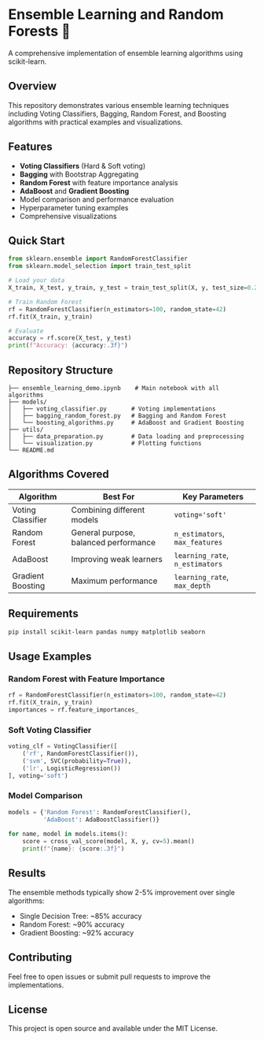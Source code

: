 # Ensemble Learning and Random Forests 🌲

A comprehensive implementation of ensemble learning algorithms using scikit-learn.

## Overview

This repository demonstrates various ensemble learning techniques including Voting Classifiers, Bagging, Random Forest, and Boosting algorithms with practical examples and visualizations.

## Features

- **Voting Classifiers** (Hard & Soft voting)
- **Bagging** with Bootstrap Aggregating
- **Random Forest** with feature importance analysis
- **AdaBoost** and **Gradient Boosting**
- Model comparison and performance evaluation
- Hyperparameter tuning examples
- Comprehensive visualizations

## Quick Start

```python
from sklearn.ensemble import RandomForestClassifier
from sklearn.model_selection import train_test_split

# Load your data
X_train, X_test, y_train, y_test = train_test_split(X, y, test_size=0.2)

# Train Random Forest
rf = RandomForestClassifier(n_estimators=100, random_state=42)
rf.fit(X_train, y_train)

# Evaluate
accuracy = rf.score(X_test, y_test)
print(f"Accuracy: {accuracy:.3f}")
```

## Repository Structure

```
├── ensemble_learning_demo.ipynb    # Main notebook with all algorithms
├── models/
│   ├── voting_classifier.py       # Voting implementations
│   ├── bagging_random_forest.py   # Bagging and Random Forest
│   └── boosting_algorithms.py     # AdaBoost and Gradient Boosting
├── utils/
│   ├── data_preparation.py        # Data loading and preprocessing
│   └── visualization.py           # Plotting functions
└── README.md
```

## Algorithms Covered

| Algorithm | Best For | Key Parameters |
|-----------|----------|----------------|
| Voting Classifier | Combining different models | `voting='soft'` |
| Random Forest | General purpose, balanced performance | `n_estimators`, `max_features` |
| AdaBoost | Improving weak learners | `learning_rate`, `n_estimators` |
| Gradient Boosting | Maximum performance | `learning_rate`, `max_depth` |

## Requirements

```bash
pip install scikit-learn pandas numpy matplotlib seaborn
```

## Usage Examples

### Random Forest with Feature Importance
```python
rf = RandomForestClassifier(n_estimators=100, random_state=42)
rf.fit(X_train, y_train)
importances = rf.feature_importances_
```

### Soft Voting Classifier
```python
voting_clf = VotingClassifier([
    ('rf', RandomForestClassifier()),
    ('svm', SVC(probability=True)),
    ('lr', LogisticRegression())
], voting='soft')
```

### Model Comparison
```python
models = {'Random Forest': RandomForestClassifier(), 
          'AdaBoost': AdaBoostClassifier()}
          
for name, model in models.items():
    score = cross_val_score(model, X, y, cv=5).mean()
    print(f"{name}: {score:.3f}")
```

## Results

The ensemble methods typically show 2-5% improvement over single algorithms:
- Single Decision Tree: ~85% accuracy
- Random Forest: ~90% accuracy  
- Gradient Boosting: ~92% accuracy

## Contributing

Feel free to open issues or submit pull requests to improve the implementations.

## License

This project is open source and available under the MIT License.